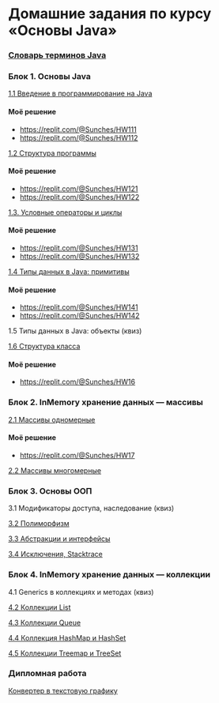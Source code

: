 # Домашние задания по курсу «Основы Java»

### [Словарь терминов Java](./java_glossary.md/)

### Блок 1. Основы Java

[1.1 Введение в программирование на Java](introduction) 
  
#### Моё решение
+ https://replit.com/@Sunches/HW111
+ https://replit.com/@Sunches/HW112

[1.2	Структура программы](program-structure)
  
#### Моё решение
+ https://replit.com/@Sunches/HW121
+ https://replit.com/@Sunches/HW122

[1.3.   Условные операторы и циклы](conditional-statements-cycles)

#### Моё решение
+ https://replit.com/@Sunches/HW131
+ https://replit.com/@Sunches/HW132

[1.4	Типы данных в Java: примитивы](primitive-types)

#### Моё решение
+ https://replit.com/@Sunches/HW141
+ https://replit.com/@Sunches/HW142

1.5	Типы данных в Java: объекты (квиз)

[1.6	Структура класса](class-structure)

#### Моё решение
+ https://replit.com/@Sunches/HW16


### Блок 2. InMemory хранение данных — массивы

[2.1	Массивы одномерные](one-dimensional-array)

#### Моё решение
+ https://replit.com/@Sunches/HW17

[2.2	Массивы многомерные](multidimensional-array)


### Блок 3. Основы ООП

3.1	Модификаторы доступа, наследование (квиз)	

[3.2	Полиморфизм](polymorphism)

[3.3	Абстракции и интерфейсы](abstractions-interfaces)

[3.4  Исключения, Stacktrace](exceptions)


### Блок 4. InMemory хранение данных — коллекции

4.1 Generics в коллекциях и методах (квиз)

[4.2	Коллекции List](list)

[4.3	Коллекции Queue](queue)

[4.4	Коллекция HashMap и HashSet](hash-collections)

[4.5	Коллекции Treemap и TreeSet](tree-collections)

### Дипломная работа
[Конвертер в текстовую графику](diploma/diploma.md)
